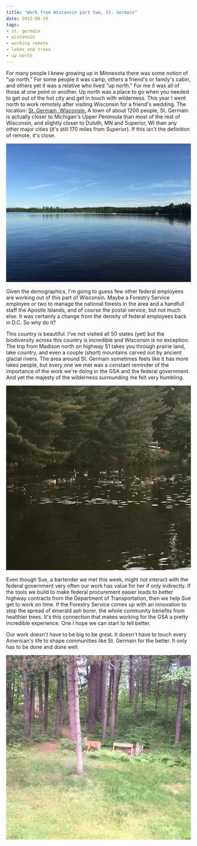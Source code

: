 ```yaml
---
title: "Work from Wisconsin part two, St. Germain"
date: 2015-06-20
tags:
- st. germain
- wisconsin
- working remote
- lakes and trees
- up north
---
```

For many people I knew growing up in Minnesota there was some notion of "up north." For some people it was camp, others a friend's or family's cabin, and others yet it was a relative who lived "up north." For me it was all of those at one point or another. Up north was a place to go when you needed to get out of the hot city and get in touch with wilderness. This year I went north to work remotely after visiting Wisconsin for a friend's wedding. The location: [St. Germain, Wisconsin.](https://www.google.com/maps/place/St+Germain,+WI/data=!4m2!3m1!1s0x4d55c9cfc2f19f35:0xf5e56e23fc5892d2?sa=X&ei=W3eFVbfGFpCsyASFq4-YDg&ved=0CCoQ8gEwAQ) A town of about 1200 people, St. Germain is actually closer to Michigan's Upper Peninsula than most of the rest of Wisconsin, and slightly closer to Duluth, MN and Superior, WI than any other major cities (it's still 170 miles from Superior). If this isn't the definition of remote, it's close.

![Big Saint Germain Lake, Saint Germain, Wisc.](/assets/images/big-saint.jpg)

Given the demographics, I'm going to guess few other federal employees are working out of this part of Wisconsin. Maybe a Forestry Service employee or two to manage the national forests in the area and a handfull staff the Apostle Islands, and of course the postal service, but not much else. It was certainly a change from the density of federal employees back in D.C. So why do it?

This country is beautiful. I've not visited all 50 states (yet) but the biodiversity across this country is incredible and Wisconsin is no exception. The trip from Madison north on highway 51 takes you through prairie land, lake country, and even a couple (short) mountains carved out by ancient glacial rivers. The area around St. Germain sometimes feels like it has more lakes people, but every one we met was a constant reminder of the importance of the work we're doing in the GSA and the federal government. And yet the majesty of the wilderness surrounding me felt very humbling.

![Common loons swimming on Big Saint Germain Lake](/assets/images/loons.jpg)

Even though Sue, a bartender we met this week, might not interact with the federal government very often our work has value for her if only indirectly. If the tools we build to make federal procurement easier leads to better highway contracts from the Department of Transportation, then we help Sue get to work on time. If the Forestry Service comes up with an innovation to stop the spread of emerald ash borer, the whole community benefits from healthier trees. It's this connection that makes working for the GSA a pretty incredible experience. One I hope we can start to tell better.

Our work doesn't have to be big to be great. It doesn't have to touch every American's life to shape communities like St. Germain for the better. It only has to be done and done well.

![Whitetail deer near the lakeshore on Big Saint Germain Lake](/assets/images/whitetail.jpg)